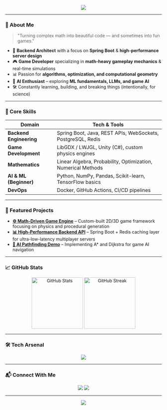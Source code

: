 <!-- Banner -->
<p align="center">
  <img src="https://capsule-render.vercel.app/api?type=waving&color=gradient&text=Hi%20There,%20I'm%20[Your%20Name]!&fontAlign=50&fontAlignY=40&fontSize=35&height=200&desc=Backend%20Engineer%20•%20Game%20Dev%20•%20AI%20Learner&descAlignY=60&descAlign=50" />
</p>

---

### 🚀 About Me
> "Turning complex math into beautiful code — and sometimes into fun games."

- 🎯 **Backend Architect** with a focus on **Spring Boot** & **high-performance server design**
- 🎮 **Game Developer** specializing in **math-heavy gameplay mechanics** & real-time simulations
- 📊 Passion for **algorithms, optimization, and computational geometry**
- 🤖 **AI Enthusiast** – exploring **ML fundamentals, LLMs, and game AI**
- 🛠️ Constantly learning, building, and breaking things (intentionally, for science)

---

### 🧠 Core Skills

| Domain | Tech & Tools |
|--------|--------------|
| **Backend Engineering** | Spring Boot, Java, REST APIs, WebSockets, PostgreSQL, Redis |
| **Game Development** | LibGDX / LWJGL, Unity (C#), custom physics engines |
| **Mathematics** | Linear Algebra, Probability, Optimization, Numerical Methods |
| **AI & ML (Beginner)** | Python, NumPy, Pandas, Scikit-learn, TensorFlow basics |
| **DevOps** | Docker, GitHub Actions, CI/CD pipelines |

---

### 📌 Featured Projects

- **[⚙️ Math-Driven Game Engine](https://github.com/ezhhh)** – Custom-built 2D/3D game framework focusing on physics and procedural generation
- **[📊 High-Performance Backend API](https://github.com/ezhhh)** – Spring Boot + Redis caching layer for ultra-low-latency multiplayer servers
- **[🧠 AI Pathfinding Demo](https://github.com/ezhhh)** – Implementing A* and Dijkstra for game AI navigation

---

### 📈 GitHub Stats
<p align="center">
  <img src="https://github-readme-stats.vercel.app/api?username=yourusername&show_icons=true&theme=radical" alt="GitHub Stats" height="165" />
  <img src="https://github-readme-streak-stats.herokuapp.com?user=yourusername&theme=radical" alt="GitHub Streak" height="165" />
</p>

---

### 🛠️ Tech Arsenal
<p align="center">
  <img src="https://skillicons.dev/icons?i=java,spring,postgres,redis,docker,unity,python,tensorflow,git,linux" />
</p>

---

### 📬 Connect With Me
<p align="center">
  <a href="https://linkedin.com/in/ezhhh"><img src="https://img.shields.io/badge/-LinkedIn-blue?logo=Linkedin&logoColor=white" /></a>
  <a href="mailto:alexey.traven@gmail.com"><img src="https://img.shields.io/badge/-Email-c14438?logo=Gmail&logoColor=white" /></a>
</p>

---

<p align="center">
  <img src="https://komarev.com/ghpvc/?username=ezhhh&label=Profile+Views&color=brightgreen" />
</p>
